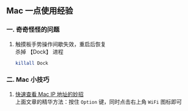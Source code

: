 ## Mac 一点使用经验

### 一. 奇奇怪怪的问题
1. 触摸板手势操作间歇失效，重启后恢复  
    杀掉 【Dock】 进程
    ```sh
    killall Dock    
    ```

### 二. Mac 小技巧
1. [快速查看 Mac IP 地址的妙招](https://zhuanlan.zhihu.com/p/20202310)  
    上面文章的精华方法：按住 `Option` 键，同时点击右上角 `WiFi` 图标即可  